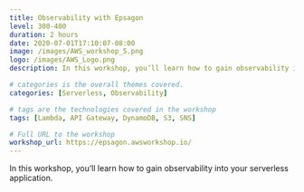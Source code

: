 ```yaml
---
title: Observability with Epsagon
level: 300-400
duration: 2 hours
date: 2020-07-01T17:10:07-08:00
image: /images/AWS_workshop_5.png
logo: /images/AWS_Logo.png
description: In this workshop, you’ll learn how to gain observability into your application using Epsagon with AWS Lambda, Amazon DynamoDB, Amazon API Gateway, and other AWS services.

# categories is the overall themes covered. 
categories: [Serverless, Observability]

# tags are the technologies covered in the workshop
tags: [Lambda, API Gateway, DynamoDB, S3, SNS]

# Full URL to the workshop
workshop_url: https://epsagon.awsworkshop.io/
---
```


In this workshop, you’ll learn how to gain observability into your serverless application.